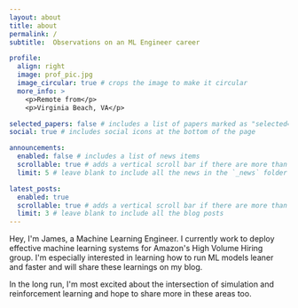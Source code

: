 ```yaml
---
layout: about
title: about
permalink: /
subtitle:  Observations on an ML Engineer career

profile:
  align: right
  image: prof_pic.jpg
  image_circular: true # crops the image to make it circular
  more_info: >
    <p>Remote from</p>
    <p>Virginia Beach, VA</p>

selected_papers: false # includes a list of papers marked as "selected={true}"
social: true # includes social icons at the bottom of the page

announcements:
  enabled: false # includes a list of news items
  scrollable: true # adds a vertical scroll bar if there are more than 3 news items
  limit: 5 # leave blank to include all the news in the `_news` folder

latest_posts:
  enabled: true
  scrollable: true # adds a vertical scroll bar if there are more than 3 new posts items
  limit: 3 # leave blank to include all the blog posts
---
```


Hey, I'm James, a Machine Learning Engineer. I currently work to deploy effective machine learning systems for Amazon's High Volume Hiring group. I'm especially interested in learning how to run ML models leaner and faster and will share these learnings on my blog. 

In the long run, I'm most excited about the intersection of simulation and reinforcement learning and hope to share more in these areas too. 
